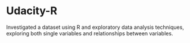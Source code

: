 # Udacity-R

Investigated a dataset using R and exploratory data analysis techniques, exploring both single variables and relationships between variables.
